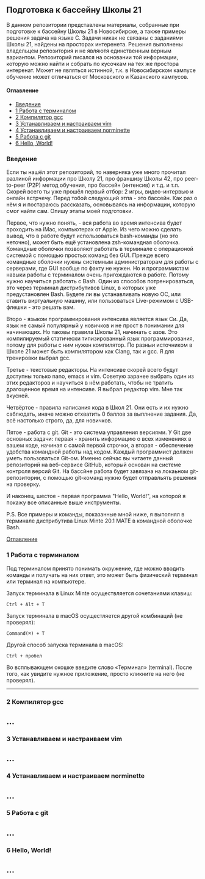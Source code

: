 ## Подготовка к бассейну Школы 21
В данном репозитории представлены материалы, собранные при подготовке к бассейну Школы 21 в Новосибирске, а также примеры решения задача на языке С. Задачи никак не связаны с заданиями Школы 21, найдены на просторах интеренета. Решения выполнены владельцем репозитория и не являютя единственным верным вариантом. Репозиторий писался на основании той информации, которую можно найти и собрать по кусочкам на тех же простора интеренат. Может не являться истинной, т.к. в Новосибирском кампусе обучение может отличаться от Московского и Казанского кампусов.

#### Оглавление <a name="content"></a>
- [Введение](#intro)
- [1 Работа с терминалом](#terminal)
- [2 Компилятор gcc](#gcc)
- [3 Устанавливаем и настраиваем vim](#vim)
- [4 Устанавливаем и настраиваем norminette](#norminette)
- [5 Работа с git](#git)
- [6 Hello, World!](#helloWorld)

### Введение <a name="intro"></a>
Если ты нашёл этот репозиторий, то наверняка уже много прочитал разлиной информации про Школу 21, про франшизу Школы 42, про peer-to-peer (P2P) метод обучения, про бассейн (интенсив) и т.д. и т.п. Скорей всего ты уже прошёл первый отбор: 2 игры, видео-интервью и онлайн встрчечу. Перед тобой следующий этпа - это бассейн. Как раз о нём я и постараюсь рассказать, основываясь на информации, которую смог найти сам. Опишу этапы моей подготовки.

Первое, что нужно понять, - вся работа во время интенсива будет проходить на iMac, компьютерах от Apple. Из чего можно сделать вывод, что в работе будут использоваться bash-команды (но это неточно), может быть ещё установлена zsh-командная оболочка. Командные оболочки позволяют работать в терминале с операционой системой с помощью простых команд без GUI. Прежде всего командные оболочки нужны системным администраторам для работы с серверами, где GUI вообще по факту не нужен. Но и программистам навыки работы с терминалом очень пригождаются в работе. Потому нужно научиться работать с Bash. Один из способов потренироваться, это через терминал дистрибутивов Linux, в которых уже предустановлен Bash. Будете ли вы устанавливать новую ОС, или ставить виртуальную машину, или пользоваться Live-режимом с USB-флешки - это решать вам.  

Второ - языком программирования интенсива является язык Си. Да, язык не самый популярный у новичков и не прост в понимании для начинающих. Но таковы правила Школы 21, начинать с азов. Это компилируемый статически типизированный язык программирования, потому для работы с ним нужен компилятор. По разныи источником в Школе 21 может быть компилятором как Clang, так и gcc. Я для тренировки выбрал gcc.

Третье - текстовые редакторы. На интенсиве скорей всего будут доступны только nano, emacs и vim. Советую заранее выбрать один из этих редакторов и научиться в нём работать, чтобы не тратить драгоценное время на интенсиве. Я выбрал редактор vim. Мне так вкусней.

Четвёртое - правила написания кода в Школ 21. Они есть и их нужно саблюдать, иначе можно отхватить 0 баллов за выплнение задания. Да, всё настолько строго, да, для новичков.

Пятое - работа с git. Git - это система управления версиями. У Git две основных задачи: первая - хранить информацию о всех изменениях в вашем коде, начиная с самой первой строчки, а вторая - обеспечение удобства командной работы над кодом. Каждый программист должен уметь пользоваться Git-ом. Именно сейчас вы читаете данный репозиторий на веб-сервисе GitHub, который основан на системе контроля версий Git. На бассйне работа будет завязана на локаьном git-репозитории, с помощью git-команд нужно будет отправльять решения на проверку.

И наконец, шестое - первая программа "Hello, World!", на которой я покажу все описанные выше инструменты. 

P.S. Все примеры и команды, показанные мной ниже, я выполнял в терминале дистрибутива Linux Minte 20.1 MATE в командной оболочке Bash. 

[Оглавление](#content)

### 1 Работа с терминалом <a name="terminal"><a>

Под терминалом принято понимать окружение, где можно вводить команды и получать на них ответ, это может быть физический терминал или терминал на компьютере.

Запуск терминала в Linux Minte осуществляется сочетаниями клавиш:
```
Ctrl + Alt + T
```
Запуск терминала в macOS осущестляется другой комбинаций (не проверял):
```
Command(⌘) + T
```
Другой способ запуска терминала в macOS:
```
Ctrl + пробел
```
Во всплывающем окошке введите слово «Терминал» (terminal). После того, как увидите нужное приложение, просто кликните на него (не проверял).

---
### 2 Компилятор gcc <a name="gcc"><a>
...
---
### 3 Устанавливаем и настраиваем vim <a name="vim"><a>
...
---
### 4 Устанавливаем и настраиваем norminette <a name="norminette"><a>
...
---
### 5 Работа с git <a name="git"><a>
...
---
### 6 Hello, World! <a name="helloWorld"><a>
...
---
  
